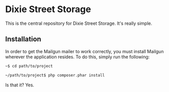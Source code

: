 # Dixie Street Storage

This is the central repository for Dixie Street Storage. It's really simple.

## Installation

In order to get the Mailgun mailer to work correctly, you must install Mailgun wherever the application resides. To do this, simply run the following:


```bash
~$ cd path/to/project

~/path/to/project$ php composer.phar install
```

Is that it? Yes.

